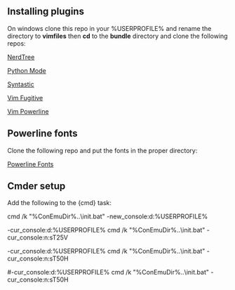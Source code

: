 ## Installing plugins

On windows clone this repo in your %USERPROFILE% and rename the directory to **vimfiles**
then **cd** to the **bundle** directory and clone the following repos:

[NerdTree](https://github.com/scrooloose/nerdtree.git)

[Python Mode](https://github.com/klen/python-mode.git)

[Syntastic](https://github.com/scrooloose/syntastic.git)

[Vim Fugitive](https://github.com/tpope/vim-fugitive.git)

[Vim Powerline](https://github.com/Lokaltog/vim-powerline.git)

## Powerline fonts

Clone the following repo and put the fonts in the proper directory:

[Powerline Fonts](https://github.com/powerline/fonts.git)

## Cmder setup

Add the following to the {cmd} task:

cmd /k "%ConEmuDir%\..\init.bat"  -new_console:d:%USERPROFILE%

-cur_console:d:%USERPROFILE% cmd /k "%ConEmuDir%\..\init.bat" -cur_console:n:sT25V

-cur_console:d:%USERPROFILE% cmd /k "%ConEmuDir%\..\init.bat" -cur_console:n:sT50H

#-cur_console:d:%USERPROFILE% cmd /k "%ConEmuDir%\..\init.bat" -cur_console:n:sT50H
